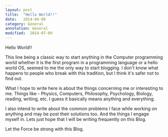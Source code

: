 ```yaml
---
layout: post
title:  "Hello World!!"
date:   2014-04-08
category: General
annotation: General
modified:  2014-07-09
---
```


Hello World!!

This line being a classic way to start anything in the Computer programming world whether it is the first program in a programming language or a hello world OS, seemed to me the only way to start blogging. I don't know what happens to people who break with this tradition, but I think it's safer not to find out.

What I hope to write here is about the things concerning me or interesting to me. Things like - Physics, Computers, Philosophy, Psychology, Biology, reading, writing, etc. I guess it basically means anything and everything. 

I also intend to write about the common problems I face while working on anything and may be post their solutions too. And the things I engage myself in. Lets just hope that I will be writing frequently on this Blog.

Let the Force be strong with this Blog.